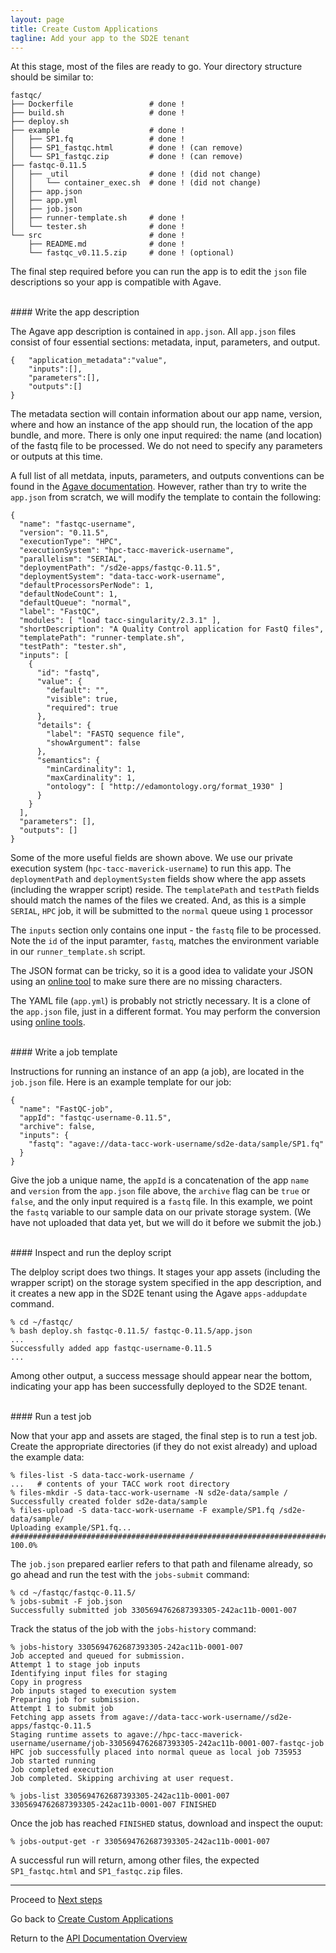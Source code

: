 ```yaml
---
layout: page
title: Create Custom Applications
tagline: Add your app to the SD2E tenant
---
```


At this stage, most of the files are ready to go. Your directory structure
should be similar to:
```
fastqc/
├── Dockerfile                 # done !
├── build.sh                   # done !
├── deploy.sh
├── example                    # done !
│   ├── SP1.fq                 # done !
│   ├── SP1_fastqc.html        # done ! (can remove)
│   └── SP1_fastqc.zip         # done ! (can remove)
├── fastqc-0.11.5
│   ├── _util                  # done ! (did not change)
│   │   └── container_exec.sh  # done ! (did not change)
│   ├── app.json
│   ├── app.yml
│   ├── job.json
│   ├── runner-template.sh     # done !
│   └── tester.sh              # done !
└── src                        # done !
    ├── README.md              # done !
    └── fastqc_v0.11.5.zip     # done ! (optional)
```
The final step required before you can run the app is to edit the `json` file
descriptions so your app is compatible with Agave.

<br>
#### Write the app description

The Agave app description is contained in `app.json`. All `app.json` files
consist of four essential sections: metadata, input, parameters, and output.
```
{	"application_metadata":"value",
	"inputs":[],
	"parameters":[],
	"outputs":[]
}
```

The metadata section will contain information about our app name, version, where
and how an instance of the app should run, the location of the app bundle, and
more. There is only one input required: the name (and location) of the fastq file
to be processed. We do not need to specify any parameters or outputs at this time.

A full list of all metdata, inputs, parameters, and outputs conventions can be
found in the [Agave documentation](http://developer.agaveapi.co/#apps). However,
rather than try to write the `app.json` from scratch, we will modify the template
to contain the following:
```
{
  "name": "fastqc-username",
  "version": "0.11.5",
  "executionType": "HPC",
  "executionSystem": "hpc-tacc-maverick-username",
  "parallelism": "SERIAL",
  "deploymentPath": "/sd2e-apps/fastqc-0.11.5",
  "deploymentSystem": "data-tacc-work-username",
  "defaultProcessorsPerNode": 1,
  "defaultNodeCount": 1,
  "defaultQueue": "normal",
  "label": "FastQC",
  "modules": [ "load tacc-singularity/2.3.1" ],
  "shortDescription": "A Quality Control application for FastQ files",
  "templatePath": "runner-template.sh",
  "testPath": "tester.sh",
  "inputs": [
    {
      "id": "fastq",
      "value": {
        "default": "",
        "visible": true,
        "required": true
      },
      "details": {
        "label": "FASTQ sequence file",
        "showArgument": false
      },
      "semantics": {
        "minCardinality": 1,
        "maxCardinality": 1,
        "ontology": [ "http://edamontology.org/format_1930" ]
      }
    }
  ],
  "parameters": [],
  "outputs": []
}
```

Some of the more useful fields are shown above. We use our private execution
system (`hpc-tacc-maverick-username`) to run this app. The `deploymentPath` and
`deploymentSystem` fields show where the app assets (including the wrapper 
script) reside. The `templatePath` and `testPath` fields should match the names
of the files we created. And, as this is a simple `SERIAL`, `HPC` job, it will
be submitted to the `normal` queue using `1` processor

The `inputs` section only contains one input - the `fastq` file to be processed.
Note the `id` of the input paramter, `fastq`, matches the environment variable
in our `runner_template.sh` script. 

The JSON format can be tricky, so it is a good idea to validate your JSON using
an [online tool](https://jsonlint.com/) to make sure there are no missing 
characters.

The YAML file (`app.yml`) is probably not strictly necessary. It is a clone of
the `app.json` file, just in a different format. You may perform the
conversion using [online tools](https://www.json2yaml.com/).


<br>
#### Write a job template

Instructions for running an instance of an app (a job), are located in the 
`job.json` file. Here is an example template for our job:
```
{
  "name": "FastQC-job",
  "appId": "fastqc-username-0.11.5",
  "archive": false,
  "inputs": {
    "fastq": "agave://data-tacc-work-username/sd2e-data/sample/SP1.fq"
  }
}
```

Give the job a unique name, the `appId` is a concatenation of the app `name` and
`version` from the `app.json` file above, the `archive` flag can be `true` or
`false`, and the only input required is a `fastq` file. In this example, we point
the `fastq` variable to our sample data on our private storage system. (We have 
not uploaded that data yet, but we will do it before we submit the job.)


<br>
#### Inspect and run the deploy script

The delploy script does two things. It stages your app assets (including the 
wrapper script) on the storage system specified in the app description, and it
creates a new app in the SD2E tenant using the Agave `apps-addupdate` command.
```
% cd ~/fastqc/
% bash deploy.sh fastqc-0.11.5/ fastqc-0.11.5/app.json
...
Successfully added app fastqc-username-0.11.5
...
```

Among other output, a success message should appear near the bottom, indicating
your app has been successfully deployed to the SD2E tenant.


<br>
#### Run a test job

Now that your app and assets are staged, the final step is to run a test job.
Create the appropriate directories (if they do not exist already) and upload
the example data:
```
% files-list -S data-tacc-work-username /
...   # contents of your TACC work root directory
% files-mkdir -S data-tacc-work-username -N sd2e-data/sample /
Successfully created folder sd2e-data/sample
% files-upload -S data-tacc-work-username -F example/SP1.fq /sd2e-data/sample/ 
Uploading example/SP1.fq...
######################################################################## 100.0%
```

The `job.json` prepared earlier refers to that path and filename already, so go
ahead and run the test with the `jobs-submit` command:
```
% cd ~/fastqc/fastqc-0.11.5/
% jobs-submit -F job.json
Successfully submitted job 3305694762687393305-242ac11b-0001-007
```

Track the status of the job with the `jobs-history` command:
```
% jobs-history 3305694762687393305-242ac11b-0001-007
Job accepted and queued for submission.
Attempt 1 to stage job inputs
Identifying input files for staging
Copy in progress
Job inputs staged to execution system
Preparing job for submission.
Attempt 1 to submit job
Fetching app assets from agave://data-tacc-work-username//sd2e-apps/fastqc-0.11.5
Staging runtime assets to agave://hpc-tacc-maverick-username/username/job-3305694762687393305-242ac11b-0001-007-fastqc-job
HPC job successfully placed into normal queue as local job 735953
Job started running
Job completed execution
Job completed. Skipping archiving at user request.

% jobs-list 3305694762687393305-242ac11b-0001-007
3305694762687393305-242ac11b-0001-007 FINISHED
```

Once the job has reached `FINISHED` status, download and inspect the ouput:
```
% jobs-output-get -r 3305694762687393305-242ac11b-0001-007
```

A successful run will return, among other files, the expected `SP1_fastqc.html`
and `SP1_fastqc.zip` files.

---
Proceed to [Next steps](create_application_05.md)

Go back to [Create Custom Applications](create_application.md)

Return to the [API Documentation Overview](../index.md)
